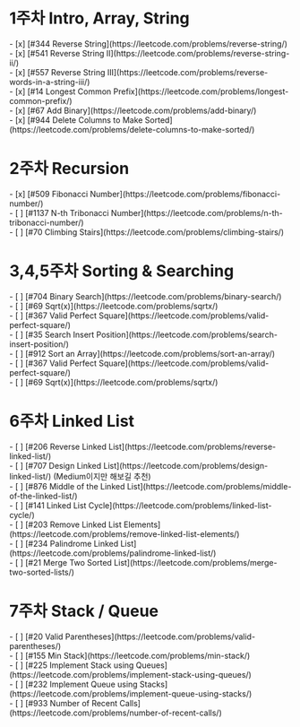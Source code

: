 <h1>1주차 Intro, Array, String</h1>
- [x] [#344 Reverse String](https://leetcode.com/problems/reverse-string/)<br>
- [x] [#541 Reverse String II](https://leetcode.com/problems/reverse-string-ii/)<br>
- [x] [#557 Reverse String III](https://leetcode.com/problems/reverse-words-in-a-string-iii/)<br>
- [x] [#14 Longest Common Prefix](https://leetcode.com/problems/longest-common-prefix/)<br>
- [x] [#67 Add Binary](https://leetcode.com/problems/add-binary/)<br>
- [x] [#944 Delete Columns to Make Sorted](https://leetcode.com/problems/delete-columns-to-make-sorted/)<br>
<h1>2주차 Recursion</h1>
- [x] [#509 Fibonacci Number](https://leetcode.com/problems/fibonacci-number/)<br>
- [ ] [#1137 N-th Tribonacci Number](https://leetcode.com/problems/n-th-tribonacci-number/)<br>
- [ ] [#70 Climbing Stairs](https://leetcode.com/problems/climbing-stairs/)<br>
<h1>3,4,5주차 Sorting & Searching</h1>
- [ ] [#704 Binary Search](https://leetcode.com/problems/binary-search/)<br>
- [ ] [#69 Sqrt(x)](https://leetcode.com/problems/sqrtx/)<br>
- [ ] [#367 Valid Perfect Square](https://leetcode.com/problems/valid-perfect-square/)<br>
- [ ] [#35 Search Insert Position](https://leetcode.com/problems/search-insert-position/)<br>
- [ ] [#912 Sort an Array](https://leetcode.com/problems/sort-an-array/)<br>
- [ ] [#367 Valid Perfect Square](https://leetcode.com/problems/valid-perfect-square/)<br>
- [ ] [#69 Sqrt(x)](https://leetcode.com/problems/sqrtx/)<br>
<h1>6주차 Linked List</h1>
- [ ] [#206 Reverse Linked List](https://leetcode.com/problems/reverse-linked-list/)<br>
- [ ] [#707 Design Linked List](https://leetcode.com/problems/design-linked-list/) (Medium이지만 해보길 추천)<br>
- [ ] [#876 Middle of the Linked List](https://leetcode.com/problems/middle-of-the-linked-list/)<br>
- [ ] [#141 Linked List Cycle](https://leetcode.com/problems/linked-list-cycle/)<br>
- [ ] [#203 Remove Linked List Elements](https://leetcode.com/problems/remove-linked-list-elements/)<br>
- [ ] [#234 Palindrome Linked List](https://leetcode.com/problems/palindrome-linked-list/)<br>
- [ ] [#21 Merge Two Sorted List](https://leetcode.com/problems/merge-two-sorted-lists/)<br>
<h1>7주차 Stack / Queue</h1>
- [ ] [#20 Valid Parentheses](https://leetcode.com/problems/valid-parentheses/)<br>
- [ ] [#155 Min Stack](https://leetcode.com/problems/min-stack/)<br>
- [ ] [#225 Implement Stack using Queues](https://leetcode.com/problems/implement-stack-using-queues/)<br>
- [ ] [#232 Implement Queue using Stacks](https://leetcode.com/problems/implement-queue-using-stacks/)<br>
- [ ] [#933 Number of Recent Calls](https://leetcode.com/problems/number-of-recent-calls/)